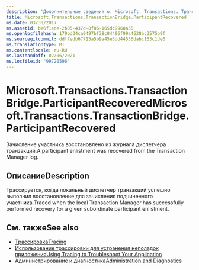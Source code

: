 ```yaml
---
description: 'Дополнительные сведения о: Microsoft. Transactions. Трансактионбридже. ПартиЦипантрековеред'
title: Microsoft.Transactions.TransactionBridge.ParticipantRecovered
ms.date: 03/30/2017
ms.assetid: be6f1ede-2b05-437d-8f86-165dc9968a35
ms.openlocfilehash: 179bd34ca0497bf38c04496f99a4638bc3575b9f
ms.sourcegitcommit: ddf7edb67715a5b9a45e3dd44536dabc153c1de0
ms.translationtype: MT
ms.contentlocale: ru-RU
ms.lasthandoff: 02/06/2021
ms.locfileid: "99720596"
---
```

# <a name="microsofttransactionstransactionbridgeparticipantrecovered"></a><span data-ttu-id="8a1c1-103">Microsoft.Transactions.TransactionBridge.ParticipantRecovered</span><span class="sxs-lookup"><span data-stu-id="8a1c1-103">Microsoft.Transactions.TransactionBridge.ParticipantRecovered</span></span>

<span data-ttu-id="8a1c1-104">Зачисление участника восстановлено из журнала диспетчера транзакций.</span><span class="sxs-lookup"><span data-stu-id="8a1c1-104">A participant enlistment was recovered from the Transaction Manager log.</span></span>  
  
## <a name="description"></a><span data-ttu-id="8a1c1-105">Описание</span><span class="sxs-lookup"><span data-stu-id="8a1c1-105">Description</span></span>  

 <span data-ttu-id="8a1c1-106">Трассируется, когда локальный диспетчер транзакций успешно выполнил восстановление для зачисления подчиненного участника.</span><span class="sxs-lookup"><span data-stu-id="8a1c1-106">Traced when the local Transaction Manager has successfully performed recovery for a given subordinate participant enlistment.</span></span>  
  
## <a name="see-also"></a><span data-ttu-id="8a1c1-107">См. также</span><span class="sxs-lookup"><span data-stu-id="8a1c1-107">See also</span></span>

- [<span data-ttu-id="8a1c1-108">Трассировка</span><span class="sxs-lookup"><span data-stu-id="8a1c1-108">Tracing</span></span>](index.md)
- [<span data-ttu-id="8a1c1-109">Использование трассировки для устранения неполадок приложения</span><span class="sxs-lookup"><span data-stu-id="8a1c1-109">Using Tracing to Troubleshoot Your Application</span></span>](using-tracing-to-troubleshoot-your-application.md)
- [<span data-ttu-id="8a1c1-110">Администрирование и диагностика</span><span class="sxs-lookup"><span data-stu-id="8a1c1-110">Administration and Diagnostics</span></span>](../index.md)
